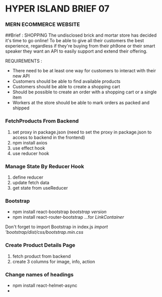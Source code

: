 # HYPER ISLAND BRIEF 07

### MERN ECOMMERCE WEBSITE

##Brief : SHOPPING
The undisclosed brick and mortar store has decided it's time to go online! To be able to give all their customers the best experience, regardless if they're buying from their ph9one or their smart speaker they want an API to easily support and extend their offering.

REQUIREMENTS :

- There need to be at least one way for customers to interact with their new API
- Customers should be able to find available products
- Customers should be able to create a shopping cart
- Should be possible to create an order with a shopping cart or a single item
- Workers at the store should be able to mark orders as packed and shipped

### FetchProducts From Backend

1. set proxy in package.json (need to set the proxy in package.json to access to backend in the frontend)
2. npm install axios
3. use effect hook
4. use reducer hook

### Manage State By Reducer Hook

1. define reducer
2. update fetch data
3. get state from useReducer

### Bootstrap

- npm install react-bootstrap _bootstrap version_
- npm install react-router-bootstrap ...for _LinkContainer_

Don't forget to import Bootstrap in index.js _import 'bootstrap/dist/css/bootstrap.min.css_

### Create Product Details Page

1. fetch product from backend
2. create 3 columns for image, info, action

### Change names of headings

- npm install react-helmet-async
- _<HelmetProvider> <Helmet><title>some title</title</Helmet>_

### Loading and Message Component

1. create loading component
2. use spinner component
3. create message component
4. create utils.js to define getError function

### Connect to MongoDB Database

- npm install mongoose (MongoDB object modeling to connect with MongoDB)
- npm install dotenv (to load .env file in the node application)

### Seed data

1. create Product model
2. create User model
3. create seed route
4. use route in server.js
5. seed sample product

### Implement Add to Cart

1. create react context (to manage state globally)
2. define reducer
3. create store provider
4. implement add to cart button click handler

5. check exist item in the cart
6. check count in stock in backend

### Cart page

1. create 2 columns
2. display items list
3. create action column
4. click handler for inc/dec item
5. click handler for remove item
6. click handler for checkout

### sign in page

1. create sign in form
2. add email and password
3. add sign-in button

- npm i bcryptjs

### Sign in backend API

1. create signin api
2. npm install jsonwebtoken
3. define generateToken

- npm install express-async-handler
  (you can catch error in the async function inside this. If there is an error in this function, you can handle it in the server tactics)

- npm install jsonwebtoken
  (sending a token along with the object in res.send)

- add Advanced Rest Client in Chrome

### Complete sign in page with functionality

1. handle submit action
2. save token in store and local storage
3. show user name in header

- npm i react-toastify
  (adding nicer notifications)
  App.js : import 'react-toastify/dist/ReactToastify.css'
  <ToastContainer position="bottom-center" limit={1} />
  SigninPage.js : toast.error(getError(err));

### Shipping page

1. create form inputs
2. handle save shipping address
3. add checkout wizard bar

### Sign up page

1. create input forms
2. handle submit
3. create backend api

### Implement select payment method page

1. create input form
2. handle submit

### Search box and search page

1. create search bar in the header.js
2. handle submit form
3. edit parse url to get query string
4. update product list api for search by name

### Add Advanced Search Filter

1. filter by category
2. filter by price range
3. filter by average rating
